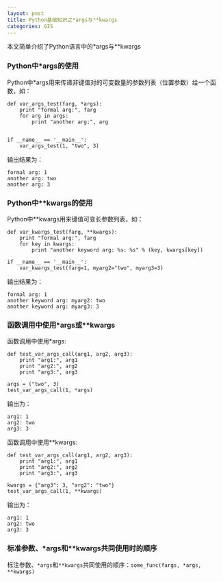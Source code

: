 ```yaml
---
layout: post
title: Python基础知识之*args与**kwargs
categories: GIS
---
```


本文简单介绍了Python语言中的*args与**kwargs<!-- more -->

### Python中*args的使用 ###

Python中*args用来传递非键值对的可变数量的参数列表（位置参数）给一个函数，如：

	def var_args_test(farg, *args):
	    print "formal arg:", farg
	    for arg in args:
	        print "another arg:", arg
	
	
	if __name__ == '__main__':
	    var_args_test(1, "two", 3)

输出结果为：

	formal arg: 1
	another arg: two
	another arg: 3

### Python中**kwargs的使用 ###

Python中**kwargs用来键值可变长参数列表，如：

	def var_kwargs_test(farg, **kwargs):
	    print "formal arg:", farg
	    for key in kwargs:
	        print "another keyword arg: %s: %s" % (key, kwargs[key])
	
	if __name__ == '__main__':
	    var_kwargs_test(farg=1, myarg2="two", myarg3=3)

输出结果为：

	formal arg: 1
	another keyword arg: myarg2: two
	another keyword arg: myarg3: 3

### 函数调用中使用*args或**kwargs ###

函数调用中使用*args:

	def test_var_args_call(arg1, arg2, arg3):
	    print "arg1:", arg1
	    print "arg2:", arg2
	    print "arg3:", arg3
	
	args = ("two", 3)
	test_var_args_call(1, *args)

输出为：

	arg1: 1
	arg2: two
	arg3: 3

函数调用中使用**kwargs:

	def test_var_args_call(arg1, arg2, arg3):
	    print "arg1:", arg1
	    print "arg2:", arg2
	    print "arg3:", arg3
	
	kwargs = {"arg3": 3, "arg2": "two"}
	test_var_args_call(1, **kwargs)

输出为：

	arg1: 1
	arg2: two
	arg3: 3

### 标准参数、*args和**kwargs共同使用时的顺序 ###

标注参数、```*args```和```**kwargs```共同使用的顺序：``` some_func(fargs, *args, **kwargs) ```